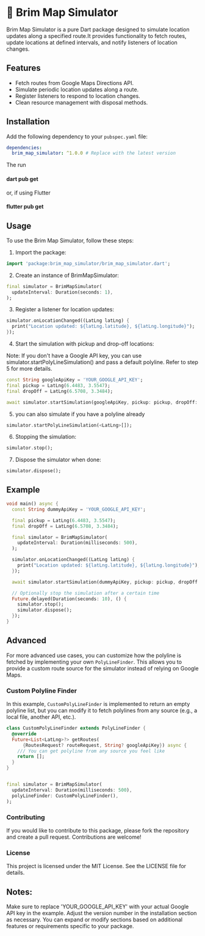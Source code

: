 #  🚗 Brim Map Simulator

Brim Map Simulator is a pure Dart package designed to simulate location updates along a specified route.It provides functionality to fetch routes, update locations at defined intervals, and notify listeners of location changes.

## Features

- Fetch routes from Google Maps Directions API.
- Simulate periodic location updates along a route.
- Register listeners to respond to location changes.
- Clean resource management with disposal methods.

## Installation

Add the following dependency to your `pubspec.yaml` file:

```yaml
dependencies:
  brim_map_simulator: ^1.0.0 # Replace with the latest version
```

The run
#### dart pub get

or, if using Flutter

#### flutter pub get

## Usage

To use the Brim Map Simulator, follow these steps:

1. Import the package:

```dart
import 'package:brim_map_simulator/brim_map_simulator.dart';
```

2. Create an instance of BrimMapSimulator:

```dart
final simulator = BrimMapSimulator(
  updateInterval: Duration(seconds: 1),
);
```

3. Register a listener for location updates:

```dart
simulator.onLocationChanged((LatLng latLng) {
  print("Location updated: ${latLng.latitude}, ${latLng.longitude}");
});
```

4. Start the simulation with pickup and drop-off locations:

Note: If you don't have a Google API key, you can use simulator.startPolyLineSimulation() and pass a default polyline. Refer to step 5 for more details.

```dart
const String googleApiKey = 'YOUR_GOOGLE_API_KEY';
final pickup = LatLng(6.4483, 3.5547);
final dropOff = LatLng(6.5708, 3.3484);

await simulator.startSimulation(googleApiKey, pickup: pickup, dropOff: dropOff);
```

5. you can also simulate if you have a polyline already

```dart
simulator.startPolyLineSimulation(<LatLng>[]);
```

6. Stopping the simulation:

```dart
simulator.stop();
```

7. Dispose the simulator when done:

```
simulator.dispose();
```

## Example

```dart
void main() async {
  const String dummyApiKey = 'YOUR_GOOGLE_API_KEY';

  final pickup = LatLng(6.4483, 3.5547);
  final dropOff = LatLng(6.5708, 3.3484);

  final simulator = BrimMapSimulator(
    updateInterval: Duration(milliseconds: 500),
  );

  simulator.onLocationChanged((LatLng latLng) {
    print("Location updated: ${latLng.latitude}, ${latLng.longitude}");
  });

  await simulator.startSimulation(dummyApiKey, pickup: pickup, dropOff: dropOff);

  // Optionally stop the simulation after a certain time
  Future.delayed(Duration(seconds: 10), () {
    simulator.stop();
    simulator.dispose();
  });
}
```

## Advanced

For more advanced use cases, you can customize how the polyline is fetched by implementing your own `PolyLineFinder`. This allows you to provide a custom route source for the simulator instead of relying on Google Maps.

### Custom Polyline Finder

In this example, `CustomPolyLineFinder` is implemented to return an empty polyline list, but you can modify it to fetch polylines from any source (e.g., a local file, another API, etc.).

```dart
class CustomPolyLineFinder extends PolyLineFinder {
  @override
  Future<List<LatLng>?> getRoutes(
      {RoutesRequest? routeRequest, String? googleApiKey}) async {
    /// You can get polyline from any source you feel like
    return [];
  }
}


final simulator = BrimMapSimulator(
  updateInterval: Duration(milliseconds: 500),
  polyLineFinder: CustomPolyLineFinder(),
);

```

### Contributing

If you would like to contribute to this package, please fork the repository and create a pull request. Contributions are welcome!

### License

This project is licensed under the MIT License. See the LICENSE file for details.

## Notes:

Make sure to replace 'YOUR_GOOGLE_API_KEY' with your actual Google API key in the example.
Adjust the version number in the installation section as necessary.
You can expand or modify sections based on additional features or requirements specific to your package.
